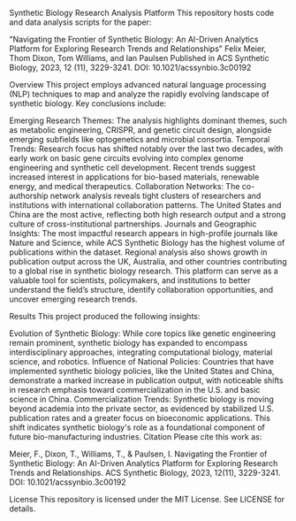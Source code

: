 Synthetic Biology Research Analysis Platform
This repository hosts code and data analysis scripts for the paper:

"Navigating the Frontier of Synthetic Biology: An AI-Driven Analytics Platform for Exploring Research Trends and Relationships"
Felix Meier, Thom Dixon, Tom Williams, and Ian Paulsen
Published in ACS Synthetic Biology, 2023, 12 (11), 3229-3241.
DOI: 10.1021/acssynbio.3c00192

Overview
This project employs advanced natural language processing (NLP) techniques to map and analyze the rapidly evolving landscape of synthetic biology. Key conclusions include:

Emerging Research Themes: The analysis highlights dominant themes, such as metabolic engineering, CRISPR, and genetic circuit design, alongside emerging subfields like optogenetics and microbial consortia.
Temporal Trends: Research focus has shifted notably over the last two decades, with early work on basic gene circuits evolving into complex genome engineering and synthetic cell development. Recent trends suggest increased interest in applications for bio-based materials, renewable energy, and medical therapeutics.
Collaboration Networks: The co-authorship network analysis reveals tight clusters of researchers and institutions with international collaboration patterns. The United States and China are the most active, reflecting both high research output and a strong culture of cross-institutional partnerships.
Journals and Geographic Insights: The most impactful research appears in high-profile journals like Nature and Science, while ACS Synthetic Biology has the highest volume of publications within the dataset. Regional analysis also shows growth in publication output across the UK, Australia, and other countries contributing to a global rise in synthetic biology research.
This platform can serve as a valuable tool for scientists, policymakers, and institutions to better understand the field’s structure, identify collaboration opportunities, and uncover emerging research trends.

Results
This project produced the following insights:

Evolution of Synthetic Biology: While core topics like genetic engineering remain prominent, synthetic biology has expanded to encompass interdisciplinary approaches, integrating computational biology, material science, and robotics.
Influence of National Policies: Countries that have implemented synthetic biology policies, like the United States and China, demonstrate a marked increase in publication output, with noticeable shifts in research emphasis toward commercialization in the U.S. and basic science in China.
Commercialization Trends: Synthetic biology is moving beyond academia into the private sector, as evidenced by stabilized U.S. publication rates and a greater focus on bioeconomic applications. This shift indicates synthetic biology's role as a foundational component of future bio-manufacturing industries.
Citation
Please cite this work as:

Meier, F., Dixon, T., Williams, T., & Paulsen, I. Navigating the Frontier of Synthetic Biology: An AI-Driven Analytics Platform for Exploring Research Trends and Relationships. ACS Synthetic Biology, 2023, 12(11), 3229-3241. DOI: 10.1021/acssynbio.3c00192

License
This repository is licensed under the MIT License. See LICENSE for details.
